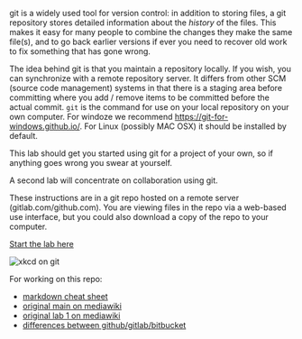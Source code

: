 git is a widely used tool for version control: in addition to storing files, a
git repository stores detailed information about the _history_ of the files.
This makes it easy for many people to combine the changes they make the same
file(s), and to go back earlier versions if ever you need to recover old work
to fix something that has gone wrong.

The idea behind git is that you maintain a repository locally. If you
wish, you can synchronize with a remote repository server. It differs
from other SCM (source code management) systems in that there is a
staging area before committing where you add / remove items to be
committed before the actual commit. `git` is the command for use on your
local repository on your own computer. For windoze we recommend
<https://git-for-windows.github.io/>. For Linux (possibly MAC OSX) it
should be installed by default.

This lab should get you started using git for a project of your own,
so if anything goes wrong you swear at yourself.

A second lab will concentrate on collaboration using git.

These instructions are in a git repo hosted on a remote server (gitlab.com/github.com). 
You are viewing files in the repo via a web-based use interface, but you 
could also download a copy of the repo to your computer.


[Start the lab here](Labtext1.md)

![xkcd on git](https://imgs.xkcd.com/comics/git_2x.png)

For working on this repo:

-   [markdown cheat sheet](https://github.com/adam-p/markdown-here/wiki/Markdown-Cheatsheet)
-   [original main on mediawiki](http://wiki.pcampbell.profweb.ca/index.php/Using\_git)
-   [original lab 1 on mediawiki](http://wiki.pcampbell.profweb.ca/index.php/Introductory\_Git\_Lab)
-   [differences between github/gitlab/bitbucket](https://about.gitlab.com/2016/01/27/comparing-terms-gitlab-github-bitbucket/)
